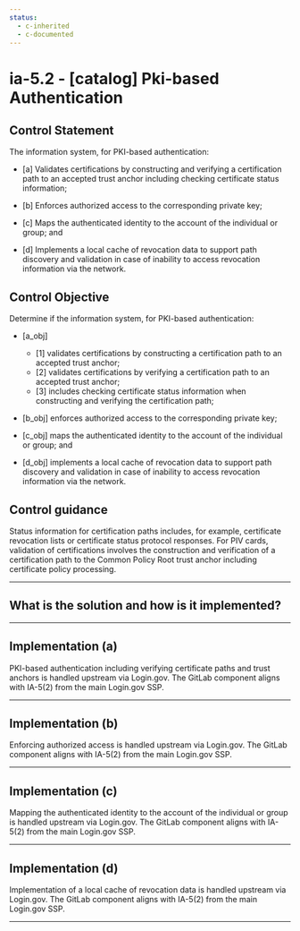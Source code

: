 ```yaml
---
status:
  - c-inherited
  - c-documented
---
```


# ia-5.2 - \[catalog\] Pki-based Authentication

## Control Statement

The information system, for PKI-based authentication:

- \[a\] Validates certifications by constructing and verifying a certification path to an accepted trust anchor including checking certificate status information;

- \[b\] Enforces authorized access to the corresponding private key;

- \[c\] Maps the authenticated identity to the account of the individual or group; and

- \[d\] Implements a local cache of revocation data to support path discovery and validation in case of inability to access revocation information via the network.

## Control Objective

Determine if the information system, for PKI-based authentication:

- \[a_obj\]

  - \[1\] validates certifications by constructing a certification path to an accepted trust anchor;
  - \[2\] validates certifications by verifying a certification path to an accepted trust anchor;
  - \[3\] includes checking certificate status information when constructing and verifying the certification path;

- \[b_obj\] enforces authorized access to the corresponding private key;

- \[c_obj\] maps the authenticated identity to the account of the individual or group; and

- \[d_obj\] implements a local cache of revocation data to support path discovery and validation in case of inability to access revocation information via the network.

## Control guidance

Status information for certification paths includes, for example, certificate revocation lists or certificate status protocol responses. For PIV cards, validation of certifications involves the construction and verification of a certification path to the Common Policy Root trust anchor including certificate policy processing.

______________________________________________________________________

## What is the solution and how is it implemented?

<!-- Please leave this section blank and enter implementation details in the parts below. -->

______________________________________________________________________

## Implementation (a)

PKI-based authentication including verifying certificate paths and trust anchors is handled upstream via Login.gov. 
The GitLab component aligns with IA-5(2) from the main Login.gov SSP.

______________________________________________________________________

## Implementation (b)

Enforcing authorized access is handled upstream via Login.gov. 
The GitLab component aligns with IA-5(2) from the main Login.gov SSP.

______________________________________________________________________

## Implementation (c)

Mapping the authenticated identity to the account of the individual or group is handled upstream via Login.gov. 
The GitLab component aligns with IA-5(2) from the main Login.gov SSP.

______________________________________________________________________

## Implementation (d)

Implementation of a local cache of revocation data is handled upstream via Login.gov. 
The GitLab component aligns with IA-5(2) from the main Login.gov SSP.

______________________________________________________________________
